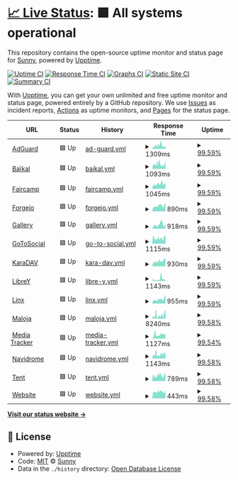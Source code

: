 # [📈 Live Status](https://upptime.sny.sh): <!--live status--> **🟩 All systems operational**

This repository contains the open-source uptime monitor and status page for [Sunny](https://sny.sh), powered by [Upptime](https://github.com/upptime/upptime).

[![Uptime CI](https://github.com/TheLastZombie/upptime/workflows/Uptime%20CI/badge.svg)](https://github.com/TheLastZombie/upptime/actions?query=workflow%3A%22Uptime+CI%22)
[![Response Time CI](https://github.com/TheLastZombie/upptime/workflows/Response%20Time%20CI/badge.svg)](https://github.com/TheLastZombie/upptime/actions?query=workflow%3A%22Response+Time+CI%22)
[![Graphs CI](https://github.com/TheLastZombie/upptime/workflows/Graphs%20CI/badge.svg)](https://github.com/TheLastZombie/upptime/actions?query=workflow%3A%22Graphs+CI%22)
[![Static Site CI](https://github.com/TheLastZombie/upptime/workflows/Static%20Site%20CI/badge.svg)](https://github.com/TheLastZombie/upptime/actions?query=workflow%3A%22Static+Site+CI%22)
[![Summary CI](https://github.com/TheLastZombie/upptime/workflows/Summary%20CI/badge.svg)](https://github.com/TheLastZombie/upptime/actions?query=workflow%3A%22Summary+CI%22)

With [Upptime](https://upptime.js.org), you can get your own unlimited and free uptime monitor and status page, powered entirely by a GitHub repository. We use [Issues](https://github.com/TheLastZombie/upptime/issues) as incident reports, [Actions](https://github.com/TheLastZombie/upptime/actions) as uptime monitors, and [Pages](https://upptime.sny.sh) for the status page.

<!--start: status pages-->
<!-- This summary is generated by Upptime (https://github.com/upptime/upptime) -->
<!-- Do not edit this manually, your changes will be overwritten -->
<!-- prettier-ignore -->
| URL | Status | History | Response Time | Uptime |
| --- | ------ | ------- | ------------- | ------ |
| <img alt="" src="https://icons.duckduckgo.com/ip3/adguard.sny.sh.ico" height="13"> [AdGuard](https://adguard.sny.sh) | 🟩 Up | [ad-guard.yml](https://github.com/TheLastZombie/upptime/commits/HEAD/history/ad-guard.yml) | <details><summary><img alt="Response time graph" src="./graphs/ad-guard/response-time-week.png" height="20"> 1309ms</summary><br><a href="https://upptime.sny.sh/history/ad-guard"><img alt="Response time 1665" src="https://img.shields.io/endpoint?url=https%3A%2F%2Fraw.githubusercontent.com%2FTheLastZombie%2Fupptime%2FHEAD%2Fapi%2Fad-guard%2Fresponse-time.json"></a><br><a href="https://upptime.sny.sh/history/ad-guard"><img alt="24-hour response time 1341" src="https://img.shields.io/endpoint?url=https%3A%2F%2Fraw.githubusercontent.com%2FTheLastZombie%2Fupptime%2FHEAD%2Fapi%2Fad-guard%2Fresponse-time-day.json"></a><br><a href="https://upptime.sny.sh/history/ad-guard"><img alt="7-day response time 1309" src="https://img.shields.io/endpoint?url=https%3A%2F%2Fraw.githubusercontent.com%2FTheLastZombie%2Fupptime%2FHEAD%2Fapi%2Fad-guard%2Fresponse-time-week.json"></a><br><a href="https://upptime.sny.sh/history/ad-guard"><img alt="30-day response time 1178" src="https://img.shields.io/endpoint?url=https%3A%2F%2Fraw.githubusercontent.com%2FTheLastZombie%2Fupptime%2FHEAD%2Fapi%2Fad-guard%2Fresponse-time-month.json"></a><br><a href="https://upptime.sny.sh/history/ad-guard"><img alt="1-year response time 1753" src="https://img.shields.io/endpoint?url=https%3A%2F%2Fraw.githubusercontent.com%2FTheLastZombie%2Fupptime%2FHEAD%2Fapi%2Fad-guard%2Fresponse-time-year.json"></a></details> | <details><summary><a href="https://upptime.sny.sh/history/ad-guard">99.59%</a></summary><a href="https://upptime.sny.sh/history/ad-guard"><img alt="All-time uptime 95.99%" src="https://img.shields.io/endpoint?url=https%3A%2F%2Fraw.githubusercontent.com%2FTheLastZombie%2Fupptime%2FHEAD%2Fapi%2Fad-guard%2Fuptime.json"></a><br><a href="https://upptime.sny.sh/history/ad-guard"><img alt="24-hour uptime 100.00%" src="https://img.shields.io/endpoint?url=https%3A%2F%2Fraw.githubusercontent.com%2FTheLastZombie%2Fupptime%2FHEAD%2Fapi%2Fad-guard%2Fuptime-day.json"></a><br><a href="https://upptime.sny.sh/history/ad-guard"><img alt="7-day uptime 99.59%" src="https://img.shields.io/endpoint?url=https%3A%2F%2Fraw.githubusercontent.com%2FTheLastZombie%2Fupptime%2FHEAD%2Fapi%2Fad-guard%2Fuptime-week.json"></a><br><a href="https://upptime.sny.sh/history/ad-guard"><img alt="30-day uptime 97.81%" src="https://img.shields.io/endpoint?url=https%3A%2F%2Fraw.githubusercontent.com%2FTheLastZombie%2Fupptime%2FHEAD%2Fapi%2Fad-guard%2Fuptime-month.json"></a><br><a href="https://upptime.sny.sh/history/ad-guard"><img alt="1-year uptime 94.71%" src="https://img.shields.io/endpoint?url=https%3A%2F%2Fraw.githubusercontent.com%2FTheLastZombie%2Fupptime%2FHEAD%2Fapi%2Fad-guard%2Fuptime-year.json"></a></details>
| <img alt="" src="https://icons.duckduckgo.com/ip3/baikal.sny.sh.ico" height="13"> [Baïkal](https://baikal.sny.sh) | 🟩 Up | [baikal.yml](https://github.com/TheLastZombie/upptime/commits/HEAD/history/baikal.yml) | <details><summary><img alt="Response time graph" src="./graphs/baikal/response-time-week.png" height="20"> 1093ms</summary><br><a href="https://upptime.sny.sh/history/baikal"><img alt="Response time 1385" src="https://img.shields.io/endpoint?url=https%3A%2F%2Fraw.githubusercontent.com%2FTheLastZombie%2Fupptime%2FHEAD%2Fapi%2Fbaikal%2Fresponse-time.json"></a><br><a href="https://upptime.sny.sh/history/baikal"><img alt="24-hour response time 1400" src="https://img.shields.io/endpoint?url=https%3A%2F%2Fraw.githubusercontent.com%2FTheLastZombie%2Fupptime%2FHEAD%2Fapi%2Fbaikal%2Fresponse-time-day.json"></a><br><a href="https://upptime.sny.sh/history/baikal"><img alt="7-day response time 1093" src="https://img.shields.io/endpoint?url=https%3A%2F%2Fraw.githubusercontent.com%2FTheLastZombie%2Fupptime%2FHEAD%2Fapi%2Fbaikal%2Fresponse-time-week.json"></a><br><a href="https://upptime.sny.sh/history/baikal"><img alt="30-day response time 1248" src="https://img.shields.io/endpoint?url=https%3A%2F%2Fraw.githubusercontent.com%2FTheLastZombie%2Fupptime%2FHEAD%2Fapi%2Fbaikal%2Fresponse-time-month.json"></a><br><a href="https://upptime.sny.sh/history/baikal"><img alt="1-year response time 1392" src="https://img.shields.io/endpoint?url=https%3A%2F%2Fraw.githubusercontent.com%2FTheLastZombie%2Fupptime%2FHEAD%2Fapi%2Fbaikal%2Fresponse-time-year.json"></a></details> | <details><summary><a href="https://upptime.sny.sh/history/baikal">99.59%</a></summary><a href="https://upptime.sny.sh/history/baikal"><img alt="All-time uptime 97.68%" src="https://img.shields.io/endpoint?url=https%3A%2F%2Fraw.githubusercontent.com%2FTheLastZombie%2Fupptime%2FHEAD%2Fapi%2Fbaikal%2Fuptime.json"></a><br><a href="https://upptime.sny.sh/history/baikal"><img alt="24-hour uptime 100.00%" src="https://img.shields.io/endpoint?url=https%3A%2F%2Fraw.githubusercontent.com%2FTheLastZombie%2Fupptime%2FHEAD%2Fapi%2Fbaikal%2Fuptime-day.json"></a><br><a href="https://upptime.sny.sh/history/baikal"><img alt="7-day uptime 99.59%" src="https://img.shields.io/endpoint?url=https%3A%2F%2Fraw.githubusercontent.com%2FTheLastZombie%2Fupptime%2FHEAD%2Fapi%2Fbaikal%2Fuptime-week.json"></a><br><a href="https://upptime.sny.sh/history/baikal"><img alt="30-day uptime 97.81%" src="https://img.shields.io/endpoint?url=https%3A%2F%2Fraw.githubusercontent.com%2FTheLastZombie%2Fupptime%2FHEAD%2Fapi%2Fbaikal%2Fuptime-month.json"></a><br><a href="https://upptime.sny.sh/history/baikal"><img alt="1-year uptime 97.68%" src="https://img.shields.io/endpoint?url=https%3A%2F%2Fraw.githubusercontent.com%2FTheLastZombie%2Fupptime%2FHEAD%2Fapi%2Fbaikal%2Fuptime-year.json"></a></details>
| <img alt="" src="https://icons.duckduckgo.com/ip3/faircamp.sny.sh.ico" height="13"> [Faircamp](https://faircamp.sny.sh) | 🟩 Up | [faircamp.yml](https://github.com/TheLastZombie/upptime/commits/HEAD/history/faircamp.yml) | <details><summary><img alt="Response time graph" src="./graphs/faircamp/response-time-week.png" height="20"> 1045ms</summary><br><a href="https://upptime.sny.sh/history/faircamp"><img alt="Response time 1286" src="https://img.shields.io/endpoint?url=https%3A%2F%2Fraw.githubusercontent.com%2FTheLastZombie%2Fupptime%2FHEAD%2Fapi%2Ffaircamp%2Fresponse-time.json"></a><br><a href="https://upptime.sny.sh/history/faircamp"><img alt="24-hour response time 652" src="https://img.shields.io/endpoint?url=https%3A%2F%2Fraw.githubusercontent.com%2FTheLastZombie%2Fupptime%2FHEAD%2Fapi%2Ffaircamp%2Fresponse-time-day.json"></a><br><a href="https://upptime.sny.sh/history/faircamp"><img alt="7-day response time 1045" src="https://img.shields.io/endpoint?url=https%3A%2F%2Fraw.githubusercontent.com%2FTheLastZombie%2Fupptime%2FHEAD%2Fapi%2Ffaircamp%2Fresponse-time-week.json"></a><br><a href="https://upptime.sny.sh/history/faircamp"><img alt="30-day response time 956" src="https://img.shields.io/endpoint?url=https%3A%2F%2Fraw.githubusercontent.com%2FTheLastZombie%2Fupptime%2FHEAD%2Fapi%2Ffaircamp%2Fresponse-time-month.json"></a><br><a href="https://upptime.sny.sh/history/faircamp"><img alt="1-year response time 1286" src="https://img.shields.io/endpoint?url=https%3A%2F%2Fraw.githubusercontent.com%2FTheLastZombie%2Fupptime%2FHEAD%2Fapi%2Ffaircamp%2Fresponse-time-year.json"></a></details> | <details><summary><a href="https://upptime.sny.sh/history/faircamp">99.59%</a></summary><a href="https://upptime.sny.sh/history/faircamp"><img alt="All-time uptime 96.45%" src="https://img.shields.io/endpoint?url=https%3A%2F%2Fraw.githubusercontent.com%2FTheLastZombie%2Fupptime%2FHEAD%2Fapi%2Ffaircamp%2Fuptime.json"></a><br><a href="https://upptime.sny.sh/history/faircamp"><img alt="24-hour uptime 100.00%" src="https://img.shields.io/endpoint?url=https%3A%2F%2Fraw.githubusercontent.com%2FTheLastZombie%2Fupptime%2FHEAD%2Fapi%2Ffaircamp%2Fuptime-day.json"></a><br><a href="https://upptime.sny.sh/history/faircamp"><img alt="7-day uptime 99.59%" src="https://img.shields.io/endpoint?url=https%3A%2F%2Fraw.githubusercontent.com%2FTheLastZombie%2Fupptime%2FHEAD%2Fapi%2Ffaircamp%2Fuptime-week.json"></a><br><a href="https://upptime.sny.sh/history/faircamp"><img alt="30-day uptime 97.81%" src="https://img.shields.io/endpoint?url=https%3A%2F%2Fraw.githubusercontent.com%2FTheLastZombie%2Fupptime%2FHEAD%2Fapi%2Ffaircamp%2Fuptime-month.json"></a><br><a href="https://upptime.sny.sh/history/faircamp"><img alt="1-year uptime 96.45%" src="https://img.shields.io/endpoint?url=https%3A%2F%2Fraw.githubusercontent.com%2FTheLastZombie%2Fupptime%2FHEAD%2Fapi%2Ffaircamp%2Fuptime-year.json"></a></details>
| <img alt="" src="https://icons.duckduckgo.com/ip3/forgejo.sny.sh.ico" height="13"> [Forgejo](https://forgejo.sny.sh) | 🟩 Up | [forgejo.yml](https://github.com/TheLastZombie/upptime/commits/HEAD/history/forgejo.yml) | <details><summary><img alt="Response time graph" src="./graphs/forgejo/response-time-week.png" height="20"> 890ms</summary><br><a href="https://upptime.sny.sh/history/forgejo"><img alt="Response time 1295" src="https://img.shields.io/endpoint?url=https%3A%2F%2Fraw.githubusercontent.com%2FTheLastZombie%2Fupptime%2FHEAD%2Fapi%2Fforgejo%2Fresponse-time.json"></a><br><a href="https://upptime.sny.sh/history/forgejo"><img alt="24-hour response time 746" src="https://img.shields.io/endpoint?url=https%3A%2F%2Fraw.githubusercontent.com%2FTheLastZombie%2Fupptime%2FHEAD%2Fapi%2Fforgejo%2Fresponse-time-day.json"></a><br><a href="https://upptime.sny.sh/history/forgejo"><img alt="7-day response time 890" src="https://img.shields.io/endpoint?url=https%3A%2F%2Fraw.githubusercontent.com%2FTheLastZombie%2Fupptime%2FHEAD%2Fapi%2Fforgejo%2Fresponse-time-week.json"></a><br><a href="https://upptime.sny.sh/history/forgejo"><img alt="30-day response time 949" src="https://img.shields.io/endpoint?url=https%3A%2F%2Fraw.githubusercontent.com%2FTheLastZombie%2Fupptime%2FHEAD%2Fapi%2Fforgejo%2Fresponse-time-month.json"></a><br><a href="https://upptime.sny.sh/history/forgejo"><img alt="1-year response time 1348" src="https://img.shields.io/endpoint?url=https%3A%2F%2Fraw.githubusercontent.com%2FTheLastZombie%2Fupptime%2FHEAD%2Fapi%2Fforgejo%2Fresponse-time-year.json"></a></details> | <details><summary><a href="https://upptime.sny.sh/history/forgejo">99.59%</a></summary><a href="https://upptime.sny.sh/history/forgejo"><img alt="All-time uptime 97.98%" src="https://img.shields.io/endpoint?url=https%3A%2F%2Fraw.githubusercontent.com%2FTheLastZombie%2Fupptime%2FHEAD%2Fapi%2Fforgejo%2Fuptime.json"></a><br><a href="https://upptime.sny.sh/history/forgejo"><img alt="24-hour uptime 100.00%" src="https://img.shields.io/endpoint?url=https%3A%2F%2Fraw.githubusercontent.com%2FTheLastZombie%2Fupptime%2FHEAD%2Fapi%2Fforgejo%2Fuptime-day.json"></a><br><a href="https://upptime.sny.sh/history/forgejo"><img alt="7-day uptime 99.59%" src="https://img.shields.io/endpoint?url=https%3A%2F%2Fraw.githubusercontent.com%2FTheLastZombie%2Fupptime%2FHEAD%2Fapi%2Fforgejo%2Fuptime-week.json"></a><br><a href="https://upptime.sny.sh/history/forgejo"><img alt="30-day uptime 97.84%" src="https://img.shields.io/endpoint?url=https%3A%2F%2Fraw.githubusercontent.com%2FTheLastZombie%2Fupptime%2FHEAD%2Fapi%2Fforgejo%2Fuptime-month.json"></a><br><a href="https://upptime.sny.sh/history/forgejo"><img alt="1-year uptime 96.93%" src="https://img.shields.io/endpoint?url=https%3A%2F%2Fraw.githubusercontent.com%2FTheLastZombie%2Fupptime%2FHEAD%2Fapi%2Fforgejo%2Fuptime-year.json"></a></details>
| <img alt="" src="https://icons.duckduckgo.com/ip3/gallery.sny.sh.ico" height="13"> [Gallery](https://gallery.sny.sh) | 🟩 Up | [gallery.yml](https://github.com/TheLastZombie/upptime/commits/HEAD/history/gallery.yml) | <details><summary><img alt="Response time graph" src="./graphs/gallery/response-time-week.png" height="20"> 918ms</summary><br><a href="https://upptime.sny.sh/history/gallery"><img alt="Response time 1000" src="https://img.shields.io/endpoint?url=https%3A%2F%2Fraw.githubusercontent.com%2FTheLastZombie%2Fupptime%2FHEAD%2Fapi%2Fgallery%2Fresponse-time.json"></a><br><a href="https://upptime.sny.sh/history/gallery"><img alt="24-hour response time 677" src="https://img.shields.io/endpoint?url=https%3A%2F%2Fraw.githubusercontent.com%2FTheLastZombie%2Fupptime%2FHEAD%2Fapi%2Fgallery%2Fresponse-time-day.json"></a><br><a href="https://upptime.sny.sh/history/gallery"><img alt="7-day response time 918" src="https://img.shields.io/endpoint?url=https%3A%2F%2Fraw.githubusercontent.com%2FTheLastZombie%2Fupptime%2FHEAD%2Fapi%2Fgallery%2Fresponse-time-week.json"></a><br><a href="https://upptime.sny.sh/history/gallery"><img alt="30-day response time 828" src="https://img.shields.io/endpoint?url=https%3A%2F%2Fraw.githubusercontent.com%2FTheLastZombie%2Fupptime%2FHEAD%2Fapi%2Fgallery%2Fresponse-time-month.json"></a><br><a href="https://upptime.sny.sh/history/gallery"><img alt="1-year response time 1000" src="https://img.shields.io/endpoint?url=https%3A%2F%2Fraw.githubusercontent.com%2FTheLastZombie%2Fupptime%2FHEAD%2Fapi%2Fgallery%2Fresponse-time-year.json"></a></details> | <details><summary><a href="https://upptime.sny.sh/history/gallery">99.59%</a></summary><a href="https://upptime.sny.sh/history/gallery"><img alt="All-time uptime 96.31%" src="https://img.shields.io/endpoint?url=https%3A%2F%2Fraw.githubusercontent.com%2FTheLastZombie%2Fupptime%2FHEAD%2Fapi%2Fgallery%2Fuptime.json"></a><br><a href="https://upptime.sny.sh/history/gallery"><img alt="24-hour uptime 100.00%" src="https://img.shields.io/endpoint?url=https%3A%2F%2Fraw.githubusercontent.com%2FTheLastZombie%2Fupptime%2FHEAD%2Fapi%2Fgallery%2Fuptime-day.json"></a><br><a href="https://upptime.sny.sh/history/gallery"><img alt="7-day uptime 99.59%" src="https://img.shields.io/endpoint?url=https%3A%2F%2Fraw.githubusercontent.com%2FTheLastZombie%2Fupptime%2FHEAD%2Fapi%2Fgallery%2Fuptime-week.json"></a><br><a href="https://upptime.sny.sh/history/gallery"><img alt="30-day uptime 97.81%" src="https://img.shields.io/endpoint?url=https%3A%2F%2Fraw.githubusercontent.com%2FTheLastZombie%2Fupptime%2FHEAD%2Fapi%2Fgallery%2Fuptime-month.json"></a><br><a href="https://upptime.sny.sh/history/gallery"><img alt="1-year uptime 96.31%" src="https://img.shields.io/endpoint?url=https%3A%2F%2Fraw.githubusercontent.com%2FTheLastZombie%2Fupptime%2FHEAD%2Fapi%2Fgallery%2Fuptime-year.json"></a></details>
| <img alt="" src="https://icons.duckduckgo.com/ip3/gotosocial.sny.sh.ico" height="13"> [GoToSocial](https://gotosocial.sny.sh) | 🟩 Up | [go-to-social.yml](https://github.com/TheLastZombie/upptime/commits/HEAD/history/go-to-social.yml) | <details><summary><img alt="Response time graph" src="./graphs/go-to-social/response-time-week.png" height="20"> 1115ms</summary><br><a href="https://upptime.sny.sh/history/go-to-social"><img alt="Response time 1191" src="https://img.shields.io/endpoint?url=https%3A%2F%2Fraw.githubusercontent.com%2FTheLastZombie%2Fupptime%2FHEAD%2Fapi%2Fgo-to-social%2Fresponse-time.json"></a><br><a href="https://upptime.sny.sh/history/go-to-social"><img alt="24-hour response time 1802" src="https://img.shields.io/endpoint?url=https%3A%2F%2Fraw.githubusercontent.com%2FTheLastZombie%2Fupptime%2FHEAD%2Fapi%2Fgo-to-social%2Fresponse-time-day.json"></a><br><a href="https://upptime.sny.sh/history/go-to-social"><img alt="7-day response time 1115" src="https://img.shields.io/endpoint?url=https%3A%2F%2Fraw.githubusercontent.com%2FTheLastZombie%2Fupptime%2FHEAD%2Fapi%2Fgo-to-social%2Fresponse-time-week.json"></a><br><a href="https://upptime.sny.sh/history/go-to-social"><img alt="30-day response time 985" src="https://img.shields.io/endpoint?url=https%3A%2F%2Fraw.githubusercontent.com%2FTheLastZombie%2Fupptime%2FHEAD%2Fapi%2Fgo-to-social%2Fresponse-time-month.json"></a><br><a href="https://upptime.sny.sh/history/go-to-social"><img alt="1-year response time 1191" src="https://img.shields.io/endpoint?url=https%3A%2F%2Fraw.githubusercontent.com%2FTheLastZombie%2Fupptime%2FHEAD%2Fapi%2Fgo-to-social%2Fresponse-time-year.json"></a></details> | <details><summary><a href="https://upptime.sny.sh/history/go-to-social">99.59%</a></summary><a href="https://upptime.sny.sh/history/go-to-social"><img alt="All-time uptime 98.97%" src="https://img.shields.io/endpoint?url=https%3A%2F%2Fraw.githubusercontent.com%2FTheLastZombie%2Fupptime%2FHEAD%2Fapi%2Fgo-to-social%2Fuptime.json"></a><br><a href="https://upptime.sny.sh/history/go-to-social"><img alt="24-hour uptime 100.00%" src="https://img.shields.io/endpoint?url=https%3A%2F%2Fraw.githubusercontent.com%2FTheLastZombie%2Fupptime%2FHEAD%2Fapi%2Fgo-to-social%2Fuptime-day.json"></a><br><a href="https://upptime.sny.sh/history/go-to-social"><img alt="7-day uptime 99.59%" src="https://img.shields.io/endpoint?url=https%3A%2F%2Fraw.githubusercontent.com%2FTheLastZombie%2Fupptime%2FHEAD%2Fapi%2Fgo-to-social%2Fuptime-week.json"></a><br><a href="https://upptime.sny.sh/history/go-to-social"><img alt="30-day uptime 97.81%" src="https://img.shields.io/endpoint?url=https%3A%2F%2Fraw.githubusercontent.com%2FTheLastZombie%2Fupptime%2FHEAD%2Fapi%2Fgo-to-social%2Fuptime-month.json"></a><br><a href="https://upptime.sny.sh/history/go-to-social"><img alt="1-year uptime 98.97%" src="https://img.shields.io/endpoint?url=https%3A%2F%2Fraw.githubusercontent.com%2FTheLastZombie%2Fupptime%2FHEAD%2Fapi%2Fgo-to-social%2Fuptime-year.json"></a></details>
| <img alt="" src="https://icons.duckduckgo.com/ip3/karadav.sny.sh.ico" height="13"> [KaraDAV](https://karadav.sny.sh) | 🟩 Up | [kara-dav.yml](https://github.com/TheLastZombie/upptime/commits/HEAD/history/kara-dav.yml) | <details><summary><img alt="Response time graph" src="./graphs/kara-dav/response-time-week.png" height="20"> 930ms</summary><br><a href="https://upptime.sny.sh/history/kara-dav"><img alt="Response time 932" src="https://img.shields.io/endpoint?url=https%3A%2F%2Fraw.githubusercontent.com%2FTheLastZombie%2Fupptime%2FHEAD%2Fapi%2Fkara-dav%2Fresponse-time.json"></a><br><a href="https://upptime.sny.sh/history/kara-dav"><img alt="24-hour response time 875" src="https://img.shields.io/endpoint?url=https%3A%2F%2Fraw.githubusercontent.com%2FTheLastZombie%2Fupptime%2FHEAD%2Fapi%2Fkara-dav%2Fresponse-time-day.json"></a><br><a href="https://upptime.sny.sh/history/kara-dav"><img alt="7-day response time 930" src="https://img.shields.io/endpoint?url=https%3A%2F%2Fraw.githubusercontent.com%2FTheLastZombie%2Fupptime%2FHEAD%2Fapi%2Fkara-dav%2Fresponse-time-week.json"></a><br><a href="https://upptime.sny.sh/history/kara-dav"><img alt="30-day response time 932" src="https://img.shields.io/endpoint?url=https%3A%2F%2Fraw.githubusercontent.com%2FTheLastZombie%2Fupptime%2FHEAD%2Fapi%2Fkara-dav%2Fresponse-time-month.json"></a><br><a href="https://upptime.sny.sh/history/kara-dav"><img alt="1-year response time 932" src="https://img.shields.io/endpoint?url=https%3A%2F%2Fraw.githubusercontent.com%2FTheLastZombie%2Fupptime%2FHEAD%2Fapi%2Fkara-dav%2Fresponse-time-year.json"></a></details> | <details><summary><a href="https://upptime.sny.sh/history/kara-dav">99.59%</a></summary><a href="https://upptime.sny.sh/history/kara-dav"><img alt="All-time uptime 99.73%" src="https://img.shields.io/endpoint?url=https%3A%2F%2Fraw.githubusercontent.com%2FTheLastZombie%2Fupptime%2FHEAD%2Fapi%2Fkara-dav%2Fuptime.json"></a><br><a href="https://upptime.sny.sh/history/kara-dav"><img alt="24-hour uptime 100.00%" src="https://img.shields.io/endpoint?url=https%3A%2F%2Fraw.githubusercontent.com%2FTheLastZombie%2Fupptime%2FHEAD%2Fapi%2Fkara-dav%2Fuptime-day.json"></a><br><a href="https://upptime.sny.sh/history/kara-dav"><img alt="7-day uptime 99.59%" src="https://img.shields.io/endpoint?url=https%3A%2F%2Fraw.githubusercontent.com%2FTheLastZombie%2Fupptime%2FHEAD%2Fapi%2Fkara-dav%2Fuptime-week.json"></a><br><a href="https://upptime.sny.sh/history/kara-dav"><img alt="30-day uptime 99.73%" src="https://img.shields.io/endpoint?url=https%3A%2F%2Fraw.githubusercontent.com%2FTheLastZombie%2Fupptime%2FHEAD%2Fapi%2Fkara-dav%2Fuptime-month.json"></a><br><a href="https://upptime.sny.sh/history/kara-dav"><img alt="1-year uptime 99.73%" src="https://img.shields.io/endpoint?url=https%3A%2F%2Fraw.githubusercontent.com%2FTheLastZombie%2Fupptime%2FHEAD%2Fapi%2Fkara-dav%2Fuptime-year.json"></a></details>
| <img alt="" src="https://icons.duckduckgo.com/ip3/librey.sny.sh.ico" height="13"> [LibreY](https://librey.sny.sh) | 🟩 Up | [libre-y.yml](https://github.com/TheLastZombie/upptime/commits/HEAD/history/libre-y.yml) | <details><summary><img alt="Response time graph" src="./graphs/libre-y/response-time-week.png" height="20"> 1143ms</summary><br><a href="https://upptime.sny.sh/history/libre-y"><img alt="Response time 1077" src="https://img.shields.io/endpoint?url=https%3A%2F%2Fraw.githubusercontent.com%2FTheLastZombie%2Fupptime%2FHEAD%2Fapi%2Flibre-y%2Fresponse-time.json"></a><br><a href="https://upptime.sny.sh/history/libre-y"><img alt="24-hour response time 453" src="https://img.shields.io/endpoint?url=https%3A%2F%2Fraw.githubusercontent.com%2FTheLastZombie%2Fupptime%2FHEAD%2Fapi%2Flibre-y%2Fresponse-time-day.json"></a><br><a href="https://upptime.sny.sh/history/libre-y"><img alt="7-day response time 1143" src="https://img.shields.io/endpoint?url=https%3A%2F%2Fraw.githubusercontent.com%2FTheLastZombie%2Fupptime%2FHEAD%2Fapi%2Flibre-y%2Fresponse-time-week.json"></a><br><a href="https://upptime.sny.sh/history/libre-y"><img alt="30-day response time 936" src="https://img.shields.io/endpoint?url=https%3A%2F%2Fraw.githubusercontent.com%2FTheLastZombie%2Fupptime%2FHEAD%2Fapi%2Flibre-y%2Fresponse-time-month.json"></a><br><a href="https://upptime.sny.sh/history/libre-y"><img alt="1-year response time 1077" src="https://img.shields.io/endpoint?url=https%3A%2F%2Fraw.githubusercontent.com%2FTheLastZombie%2Fupptime%2FHEAD%2Fapi%2Flibre-y%2Fresponse-time-year.json"></a></details> | <details><summary><a href="https://upptime.sny.sh/history/libre-y">99.59%</a></summary><a href="https://upptime.sny.sh/history/libre-y"><img alt="All-time uptime 97.76%" src="https://img.shields.io/endpoint?url=https%3A%2F%2Fraw.githubusercontent.com%2FTheLastZombie%2Fupptime%2FHEAD%2Fapi%2Flibre-y%2Fuptime.json"></a><br><a href="https://upptime.sny.sh/history/libre-y"><img alt="24-hour uptime 100.00%" src="https://img.shields.io/endpoint?url=https%3A%2F%2Fraw.githubusercontent.com%2FTheLastZombie%2Fupptime%2FHEAD%2Fapi%2Flibre-y%2Fuptime-day.json"></a><br><a href="https://upptime.sny.sh/history/libre-y"><img alt="7-day uptime 99.59%" src="https://img.shields.io/endpoint?url=https%3A%2F%2Fraw.githubusercontent.com%2FTheLastZombie%2Fupptime%2FHEAD%2Fapi%2Flibre-y%2Fuptime-week.json"></a><br><a href="https://upptime.sny.sh/history/libre-y"><img alt="30-day uptime 97.81%" src="https://img.shields.io/endpoint?url=https%3A%2F%2Fraw.githubusercontent.com%2FTheLastZombie%2Fupptime%2FHEAD%2Fapi%2Flibre-y%2Fuptime-month.json"></a><br><a href="https://upptime.sny.sh/history/libre-y"><img alt="1-year uptime 97.76%" src="https://img.shields.io/endpoint?url=https%3A%2F%2Fraw.githubusercontent.com%2FTheLastZombie%2Fupptime%2FHEAD%2Fapi%2Flibre-y%2Fuptime-year.json"></a></details>
| <img alt="" src="https://icons.duckduckgo.com/ip3/linx.sny.sh.ico" height="13"> [Linx](https://linx.sny.sh) | 🟩 Up | [linx.yml](https://github.com/TheLastZombie/upptime/commits/HEAD/history/linx.yml) | <details><summary><img alt="Response time graph" src="./graphs/linx/response-time-week.png" height="20"> 955ms</summary><br><a href="https://upptime.sny.sh/history/linx"><img alt="Response time 1112" src="https://img.shields.io/endpoint?url=https%3A%2F%2Fraw.githubusercontent.com%2FTheLastZombie%2Fupptime%2FHEAD%2Fapi%2Flinx%2Fresponse-time.json"></a><br><a href="https://upptime.sny.sh/history/linx"><img alt="24-hour response time 739" src="https://img.shields.io/endpoint?url=https%3A%2F%2Fraw.githubusercontent.com%2FTheLastZombie%2Fupptime%2FHEAD%2Fapi%2Flinx%2Fresponse-time-day.json"></a><br><a href="https://upptime.sny.sh/history/linx"><img alt="7-day response time 955" src="https://img.shields.io/endpoint?url=https%3A%2F%2Fraw.githubusercontent.com%2FTheLastZombie%2Fupptime%2FHEAD%2Fapi%2Flinx%2Fresponse-time-week.json"></a><br><a href="https://upptime.sny.sh/history/linx"><img alt="30-day response time 802" src="https://img.shields.io/endpoint?url=https%3A%2F%2Fraw.githubusercontent.com%2FTheLastZombie%2Fupptime%2FHEAD%2Fapi%2Flinx%2Fresponse-time-month.json"></a><br><a href="https://upptime.sny.sh/history/linx"><img alt="1-year response time 1128" src="https://img.shields.io/endpoint?url=https%3A%2F%2Fraw.githubusercontent.com%2FTheLastZombie%2Fupptime%2FHEAD%2Fapi%2Flinx%2Fresponse-time-year.json"></a></details> | <details><summary><a href="https://upptime.sny.sh/history/linx">99.59%</a></summary><a href="https://upptime.sny.sh/history/linx"><img alt="All-time uptime 96.47%" src="https://img.shields.io/endpoint?url=https%3A%2F%2Fraw.githubusercontent.com%2FTheLastZombie%2Fupptime%2FHEAD%2Fapi%2Flinx%2Fuptime.json"></a><br><a href="https://upptime.sny.sh/history/linx"><img alt="24-hour uptime 100.00%" src="https://img.shields.io/endpoint?url=https%3A%2F%2Fraw.githubusercontent.com%2FTheLastZombie%2Fupptime%2FHEAD%2Fapi%2Flinx%2Fuptime-day.json"></a><br><a href="https://upptime.sny.sh/history/linx"><img alt="7-day uptime 99.59%" src="https://img.shields.io/endpoint?url=https%3A%2F%2Fraw.githubusercontent.com%2FTheLastZombie%2Fupptime%2FHEAD%2Fapi%2Flinx%2Fuptime-week.json"></a><br><a href="https://upptime.sny.sh/history/linx"><img alt="30-day uptime 97.81%" src="https://img.shields.io/endpoint?url=https%3A%2F%2Fraw.githubusercontent.com%2FTheLastZombie%2Fupptime%2FHEAD%2Fapi%2Flinx%2Fuptime-month.json"></a><br><a href="https://upptime.sny.sh/history/linx"><img alt="1-year uptime 94.63%" src="https://img.shields.io/endpoint?url=https%3A%2F%2Fraw.githubusercontent.com%2FTheLastZombie%2Fupptime%2FHEAD%2Fapi%2Flinx%2Fuptime-year.json"></a></details>
| <img alt="" src="https://icons.duckduckgo.com/ip3/maloja.sny.sh.ico" height="13"> [Maloja](https://maloja.sny.sh) | 🟩 Up | [maloja.yml](https://github.com/TheLastZombie/upptime/commits/HEAD/history/maloja.yml) | <details><summary><img alt="Response time graph" src="./graphs/maloja/response-time-week.png" height="20"> 8240ms</summary><br><a href="https://upptime.sny.sh/history/maloja"><img alt="Response time 5326" src="https://img.shields.io/endpoint?url=https%3A%2F%2Fraw.githubusercontent.com%2FTheLastZombie%2Fupptime%2FHEAD%2Fapi%2Fmaloja%2Fresponse-time.json"></a><br><a href="https://upptime.sny.sh/history/maloja"><img alt="24-hour response time 17032" src="https://img.shields.io/endpoint?url=https%3A%2F%2Fraw.githubusercontent.com%2FTheLastZombie%2Fupptime%2FHEAD%2Fapi%2Fmaloja%2Fresponse-time-day.json"></a><br><a href="https://upptime.sny.sh/history/maloja"><img alt="7-day response time 8240" src="https://img.shields.io/endpoint?url=https%3A%2F%2Fraw.githubusercontent.com%2FTheLastZombie%2Fupptime%2FHEAD%2Fapi%2Fmaloja%2Fresponse-time-week.json"></a><br><a href="https://upptime.sny.sh/history/maloja"><img alt="30-day response time 5627" src="https://img.shields.io/endpoint?url=https%3A%2F%2Fraw.githubusercontent.com%2FTheLastZombie%2Fupptime%2FHEAD%2Fapi%2Fmaloja%2Fresponse-time-month.json"></a><br><a href="https://upptime.sny.sh/history/maloja"><img alt="1-year response time 5377" src="https://img.shields.io/endpoint?url=https%3A%2F%2Fraw.githubusercontent.com%2FTheLastZombie%2Fupptime%2FHEAD%2Fapi%2Fmaloja%2Fresponse-time-year.json"></a></details> | <details><summary><a href="https://upptime.sny.sh/history/maloja">99.58%</a></summary><a href="https://upptime.sny.sh/history/maloja"><img alt="All-time uptime 97.84%" src="https://img.shields.io/endpoint?url=https%3A%2F%2Fraw.githubusercontent.com%2FTheLastZombie%2Fupptime%2FHEAD%2Fapi%2Fmaloja%2Fuptime.json"></a><br><a href="https://upptime.sny.sh/history/maloja"><img alt="24-hour uptime 100.00%" src="https://img.shields.io/endpoint?url=https%3A%2F%2Fraw.githubusercontent.com%2FTheLastZombie%2Fupptime%2FHEAD%2Fapi%2Fmaloja%2Fuptime-day.json"></a><br><a href="https://upptime.sny.sh/history/maloja"><img alt="7-day uptime 99.58%" src="https://img.shields.io/endpoint?url=https%3A%2F%2Fraw.githubusercontent.com%2FTheLastZombie%2Fupptime%2FHEAD%2Fapi%2Fmaloja%2Fuptime-week.json"></a><br><a href="https://upptime.sny.sh/history/maloja"><img alt="30-day uptime 97.81%" src="https://img.shields.io/endpoint?url=https%3A%2F%2Fraw.githubusercontent.com%2FTheLastZombie%2Fupptime%2FHEAD%2Fapi%2Fmaloja%2Fuptime-month.json"></a><br><a href="https://upptime.sny.sh/history/maloja"><img alt="1-year uptime 96.71%" src="https://img.shields.io/endpoint?url=https%3A%2F%2Fraw.githubusercontent.com%2FTheLastZombie%2Fupptime%2FHEAD%2Fapi%2Fmaloja%2Fuptime-year.json"></a></details>
| <img alt="" src="https://icons.duckduckgo.com/ip3/mediatracker.sny.sh.ico" height="13"> [Media Tracker](https://mediatracker.sny.sh) | 🟩 Up | [media-tracker.yml](https://github.com/TheLastZombie/upptime/commits/HEAD/history/media-tracker.yml) | <details><summary><img alt="Response time graph" src="./graphs/media-tracker/response-time-week.png" height="20"> 1127ms</summary><br><a href="https://upptime.sny.sh/history/media-tracker"><img alt="Response time 1127" src="https://img.shields.io/endpoint?url=https%3A%2F%2Fraw.githubusercontent.com%2FTheLastZombie%2Fupptime%2FHEAD%2Fapi%2Fmedia-tracker%2Fresponse-time.json"></a><br><a href="https://upptime.sny.sh/history/media-tracker"><img alt="24-hour response time 1774" src="https://img.shields.io/endpoint?url=https%3A%2F%2Fraw.githubusercontent.com%2FTheLastZombie%2Fupptime%2FHEAD%2Fapi%2Fmedia-tracker%2Fresponse-time-day.json"></a><br><a href="https://upptime.sny.sh/history/media-tracker"><img alt="7-day response time 1127" src="https://img.shields.io/endpoint?url=https%3A%2F%2Fraw.githubusercontent.com%2FTheLastZombie%2Fupptime%2FHEAD%2Fapi%2Fmedia-tracker%2Fresponse-time-week.json"></a><br><a href="https://upptime.sny.sh/history/media-tracker"><img alt="30-day response time 1127" src="https://img.shields.io/endpoint?url=https%3A%2F%2Fraw.githubusercontent.com%2FTheLastZombie%2Fupptime%2FHEAD%2Fapi%2Fmedia-tracker%2Fresponse-time-month.json"></a><br><a href="https://upptime.sny.sh/history/media-tracker"><img alt="1-year response time 1127" src="https://img.shields.io/endpoint?url=https%3A%2F%2Fraw.githubusercontent.com%2FTheLastZombie%2Fupptime%2FHEAD%2Fapi%2Fmedia-tracker%2Fresponse-time-year.json"></a></details> | <details><summary><a href="https://upptime.sny.sh/history/media-tracker">99.54%</a></summary><a href="https://upptime.sny.sh/history/media-tracker"><img alt="All-time uptime 99.54%" src="https://img.shields.io/endpoint?url=https%3A%2F%2Fraw.githubusercontent.com%2FTheLastZombie%2Fupptime%2FHEAD%2Fapi%2Fmedia-tracker%2Fuptime.json"></a><br><a href="https://upptime.sny.sh/history/media-tracker"><img alt="24-hour uptime 100.00%" src="https://img.shields.io/endpoint?url=https%3A%2F%2Fraw.githubusercontent.com%2FTheLastZombie%2Fupptime%2FHEAD%2Fapi%2Fmedia-tracker%2Fuptime-day.json"></a><br><a href="https://upptime.sny.sh/history/media-tracker"><img alt="7-day uptime 99.54%" src="https://img.shields.io/endpoint?url=https%3A%2F%2Fraw.githubusercontent.com%2FTheLastZombie%2Fupptime%2FHEAD%2Fapi%2Fmedia-tracker%2Fuptime-week.json"></a><br><a href="https://upptime.sny.sh/history/media-tracker"><img alt="30-day uptime 99.54%" src="https://img.shields.io/endpoint?url=https%3A%2F%2Fraw.githubusercontent.com%2FTheLastZombie%2Fupptime%2FHEAD%2Fapi%2Fmedia-tracker%2Fuptime-month.json"></a><br><a href="https://upptime.sny.sh/history/media-tracker"><img alt="1-year uptime 99.54%" src="https://img.shields.io/endpoint?url=https%3A%2F%2Fraw.githubusercontent.com%2FTheLastZombie%2Fupptime%2FHEAD%2Fapi%2Fmedia-tracker%2Fuptime-year.json"></a></details>
| <img alt="" src="https://icons.duckduckgo.com/ip3/navidrome.sny.sh.ico" height="13"> [Navidrome](https://navidrome.sny.sh) | 🟩 Up | [navidrome.yml](https://github.com/TheLastZombie/upptime/commits/HEAD/history/navidrome.yml) | <details><summary><img alt="Response time graph" src="./graphs/navidrome/response-time-week.png" height="20"> 1143ms</summary><br><a href="https://upptime.sny.sh/history/navidrome"><img alt="Response time 1230" src="https://img.shields.io/endpoint?url=https%3A%2F%2Fraw.githubusercontent.com%2FTheLastZombie%2Fupptime%2FHEAD%2Fapi%2Fnavidrome%2Fresponse-time.json"></a><br><a href="https://upptime.sny.sh/history/navidrome"><img alt="24-hour response time 1310" src="https://img.shields.io/endpoint?url=https%3A%2F%2Fraw.githubusercontent.com%2FTheLastZombie%2Fupptime%2FHEAD%2Fapi%2Fnavidrome%2Fresponse-time-day.json"></a><br><a href="https://upptime.sny.sh/history/navidrome"><img alt="7-day response time 1143" src="https://img.shields.io/endpoint?url=https%3A%2F%2Fraw.githubusercontent.com%2FTheLastZombie%2Fupptime%2FHEAD%2Fapi%2Fnavidrome%2Fresponse-time-week.json"></a><br><a href="https://upptime.sny.sh/history/navidrome"><img alt="30-day response time 953" src="https://img.shields.io/endpoint?url=https%3A%2F%2Fraw.githubusercontent.com%2FTheLastZombie%2Fupptime%2FHEAD%2Fapi%2Fnavidrome%2Fresponse-time-month.json"></a><br><a href="https://upptime.sny.sh/history/navidrome"><img alt="1-year response time 1240" src="https://img.shields.io/endpoint?url=https%3A%2F%2Fraw.githubusercontent.com%2FTheLastZombie%2Fupptime%2FHEAD%2Fapi%2Fnavidrome%2Fresponse-time-year.json"></a></details> | <details><summary><a href="https://upptime.sny.sh/history/navidrome">99.58%</a></summary><a href="https://upptime.sny.sh/history/navidrome"><img alt="All-time uptime 96.39%" src="https://img.shields.io/endpoint?url=https%3A%2F%2Fraw.githubusercontent.com%2FTheLastZombie%2Fupptime%2FHEAD%2Fapi%2Fnavidrome%2Fuptime.json"></a><br><a href="https://upptime.sny.sh/history/navidrome"><img alt="24-hour uptime 100.00%" src="https://img.shields.io/endpoint?url=https%3A%2F%2Fraw.githubusercontent.com%2FTheLastZombie%2Fupptime%2FHEAD%2Fapi%2Fnavidrome%2Fuptime-day.json"></a><br><a href="https://upptime.sny.sh/history/navidrome"><img alt="7-day uptime 99.58%" src="https://img.shields.io/endpoint?url=https%3A%2F%2Fraw.githubusercontent.com%2FTheLastZombie%2Fupptime%2FHEAD%2Fapi%2Fnavidrome%2Fuptime-week.json"></a><br><a href="https://upptime.sny.sh/history/navidrome"><img alt="30-day uptime 97.81%" src="https://img.shields.io/endpoint?url=https%3A%2F%2Fraw.githubusercontent.com%2FTheLastZombie%2Fupptime%2FHEAD%2Fapi%2Fnavidrome%2Fuptime-month.json"></a><br><a href="https://upptime.sny.sh/history/navidrome"><img alt="1-year uptime 94.67%" src="https://img.shields.io/endpoint?url=https%3A%2F%2Fraw.githubusercontent.com%2FTheLastZombie%2Fupptime%2FHEAD%2Fapi%2Fnavidrome%2Fuptime-year.json"></a></details>
| <img alt="" src="https://icons.duckduckgo.com/ip3/tent.sny.sh.ico" height="13"> [Tent](https://tent.sny.sh) | 🟩 Up | [tent.yml](https://github.com/TheLastZombie/upptime/commits/HEAD/history/tent.yml) | <details><summary><img alt="Response time graph" src="./graphs/tent/response-time-week.png" height="20"> 789ms</summary><br><a href="https://upptime.sny.sh/history/tent"><img alt="Response time 1185" src="https://img.shields.io/endpoint?url=https%3A%2F%2Fraw.githubusercontent.com%2FTheLastZombie%2Fupptime%2FHEAD%2Fapi%2Ftent%2Fresponse-time.json"></a><br><a href="https://upptime.sny.sh/history/tent"><img alt="24-hour response time 1161" src="https://img.shields.io/endpoint?url=https%3A%2F%2Fraw.githubusercontent.com%2FTheLastZombie%2Fupptime%2FHEAD%2Fapi%2Ftent%2Fresponse-time-day.json"></a><br><a href="https://upptime.sny.sh/history/tent"><img alt="7-day response time 789" src="https://img.shields.io/endpoint?url=https%3A%2F%2Fraw.githubusercontent.com%2FTheLastZombie%2Fupptime%2FHEAD%2Fapi%2Ftent%2Fresponse-time-week.json"></a><br><a href="https://upptime.sny.sh/history/tent"><img alt="30-day response time 1509" src="https://img.shields.io/endpoint?url=https%3A%2F%2Fraw.githubusercontent.com%2FTheLastZombie%2Fupptime%2FHEAD%2Fapi%2Ftent%2Fresponse-time-month.json"></a><br><a href="https://upptime.sny.sh/history/tent"><img alt="1-year response time 1227" src="https://img.shields.io/endpoint?url=https%3A%2F%2Fraw.githubusercontent.com%2FTheLastZombie%2Fupptime%2FHEAD%2Fapi%2Ftent%2Fresponse-time-year.json"></a></details> | <details><summary><a href="https://upptime.sny.sh/history/tent">99.58%</a></summary><a href="https://upptime.sny.sh/history/tent"><img alt="All-time uptime 97.83%" src="https://img.shields.io/endpoint?url=https%3A%2F%2Fraw.githubusercontent.com%2FTheLastZombie%2Fupptime%2FHEAD%2Fapi%2Ftent%2Fuptime.json"></a><br><a href="https://upptime.sny.sh/history/tent"><img alt="24-hour uptime 100.00%" src="https://img.shields.io/endpoint?url=https%3A%2F%2Fraw.githubusercontent.com%2FTheLastZombie%2Fupptime%2FHEAD%2Fapi%2Ftent%2Fuptime-day.json"></a><br><a href="https://upptime.sny.sh/history/tent"><img alt="7-day uptime 99.58%" src="https://img.shields.io/endpoint?url=https%3A%2F%2Fraw.githubusercontent.com%2FTheLastZombie%2Fupptime%2FHEAD%2Fapi%2Ftent%2Fuptime-week.json"></a><br><a href="https://upptime.sny.sh/history/tent"><img alt="30-day uptime 97.82%" src="https://img.shields.io/endpoint?url=https%3A%2F%2Fraw.githubusercontent.com%2FTheLastZombie%2Fupptime%2FHEAD%2Fapi%2Ftent%2Fuptime-month.json"></a><br><a href="https://upptime.sny.sh/history/tent"><img alt="1-year uptime 96.71%" src="https://img.shields.io/endpoint?url=https%3A%2F%2Fraw.githubusercontent.com%2FTheLastZombie%2Fupptime%2FHEAD%2Fapi%2Ftent%2Fuptime-year.json"></a></details>
| <img alt="" src="https://icons.duckduckgo.com/ip3/sny.sh.ico" height="13"> [Website](https://sny.sh) | 🟩 Up | [website.yml](https://github.com/TheLastZombie/upptime/commits/HEAD/history/website.yml) | <details><summary><img alt="Response time graph" src="./graphs/website/response-time-week.png" height="20"> 443ms</summary><br><a href="https://upptime.sny.sh/history/website"><img alt="Response time 581" src="https://img.shields.io/endpoint?url=https%3A%2F%2Fraw.githubusercontent.com%2FTheLastZombie%2Fupptime%2FHEAD%2Fapi%2Fwebsite%2Fresponse-time.json"></a><br><a href="https://upptime.sny.sh/history/website"><img alt="24-hour response time 367" src="https://img.shields.io/endpoint?url=https%3A%2F%2Fraw.githubusercontent.com%2FTheLastZombie%2Fupptime%2FHEAD%2Fapi%2Fwebsite%2Fresponse-time-day.json"></a><br><a href="https://upptime.sny.sh/history/website"><img alt="7-day response time 443" src="https://img.shields.io/endpoint?url=https%3A%2F%2Fraw.githubusercontent.com%2FTheLastZombie%2Fupptime%2FHEAD%2Fapi%2Fwebsite%2Fresponse-time-week.json"></a><br><a href="https://upptime.sny.sh/history/website"><img alt="30-day response time 458" src="https://img.shields.io/endpoint?url=https%3A%2F%2Fraw.githubusercontent.com%2FTheLastZombie%2Fupptime%2FHEAD%2Fapi%2Fwebsite%2Fresponse-time-month.json"></a><br><a href="https://upptime.sny.sh/history/website"><img alt="1-year response time 563" src="https://img.shields.io/endpoint?url=https%3A%2F%2Fraw.githubusercontent.com%2FTheLastZombie%2Fupptime%2FHEAD%2Fapi%2Fwebsite%2Fresponse-time-year.json"></a></details> | <details><summary><a href="https://upptime.sny.sh/history/website">99.58%</a></summary><a href="https://upptime.sny.sh/history/website"><img alt="All-time uptime 97.85%" src="https://img.shields.io/endpoint?url=https%3A%2F%2Fraw.githubusercontent.com%2FTheLastZombie%2Fupptime%2FHEAD%2Fapi%2Fwebsite%2Fuptime.json"></a><br><a href="https://upptime.sny.sh/history/website"><img alt="24-hour uptime 100.00%" src="https://img.shields.io/endpoint?url=https%3A%2F%2Fraw.githubusercontent.com%2FTheLastZombie%2Fupptime%2FHEAD%2Fapi%2Fwebsite%2Fuptime-day.json"></a><br><a href="https://upptime.sny.sh/history/website"><img alt="7-day uptime 99.58%" src="https://img.shields.io/endpoint?url=https%3A%2F%2Fraw.githubusercontent.com%2FTheLastZombie%2Fupptime%2FHEAD%2Fapi%2Fwebsite%2Fuptime-week.json"></a><br><a href="https://upptime.sny.sh/history/website"><img alt="30-day uptime 97.82%" src="https://img.shields.io/endpoint?url=https%3A%2F%2Fraw.githubusercontent.com%2FTheLastZombie%2Fupptime%2FHEAD%2Fapi%2Fwebsite%2Fuptime-month.json"></a><br><a href="https://upptime.sny.sh/history/website"><img alt="1-year uptime 96.84%" src="https://img.shields.io/endpoint?url=https%3A%2F%2Fraw.githubusercontent.com%2FTheLastZombie%2Fupptime%2FHEAD%2Fapi%2Fwebsite%2Fuptime-year.json"></a></details>

<!--end: status pages-->

[**Visit our status website →**](https://upptime.sny.sh)

## 📄 License

- Powered by: [Upptime](https://github.com/upptime/upptime)
- Code: [MIT](./LICENSE) © [Sunny](https://sny.sh)
- Data in the `./history` directory: [Open Database License](https://opendatacommons.org/licenses/odbl/1-0/)
